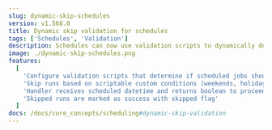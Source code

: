 ```yaml
---
slug: dynamic-skip-schedules
version: v1.568.0
title: Dynamic skip validation for schedules
tags: ['Schedules', 'Validation']
description: Schedules can now use validation scripts to dynamically determine if scheduled jobs should run or be skipped until the next tick, enabling scriptable custom conditions beyond standard cron expressions.
image: ./dynamic-skip-schedules.png
features:
  [
    'Configure validation scripts that determine if scheduled jobs should run or be skipped until next tick',
    'Skip runs based on scriptable custom conditions (weekends, holidays, API availability)',
    'Handler receives scheduled datetime and returns boolean to proceed or skip',
    'Skipped runs are marked as success with skipped flag'
  ]
docs: /docs/core_concepts/scheduling#dynamic-skip-validation
---
```

